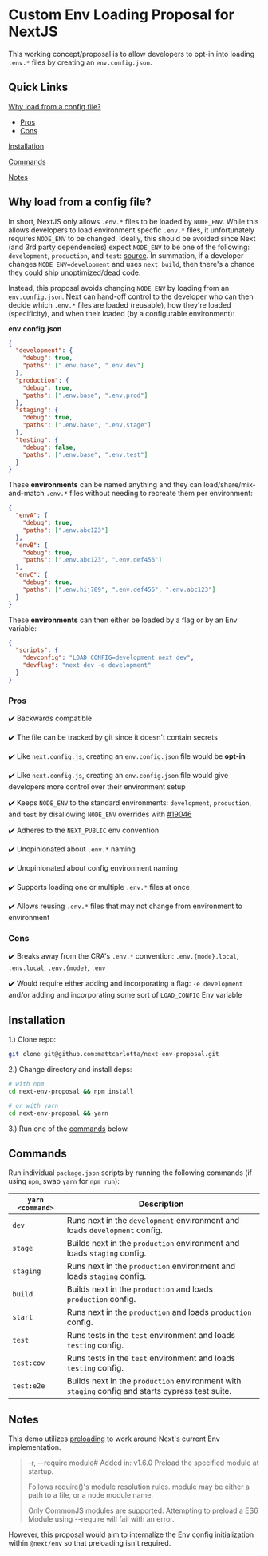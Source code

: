 # Custom Env Loading Proposal for NextJS

This working concept/proposal is to allow developers to opt-in into loading `.env.*` files by creating an `env.config.json`.

## Quick Links

[Why load from a config file?](#why-load-from-a-config-file)

- [Pros](#pros)
- [Cons](#cons)

[Installation](#installation)

[Commands](#commands)

[Notes](#notes)

## Why load from a config file?

In short, NextJS only allows `.env.*` files to be loaded by `NODE_ENV`. While this allows developers to load environment specfic `.env.*` files, it unfortunately requires `NODE_ENV` to be changed. Ideally, this should be avoided since Next (and 3rd party dependencies) expect `NODE_ENV` to be one of the following: `development`, `production`, and `test`: [source](https://nextjs.org/docs/messages/non-standard-node-env). In summation, if a developer changes `NODE_ENV=development` and uses `next build`, then there's a chance they could ship unoptimized/dead code.

Instead, this proposal avoids changing `NODE_ENV` by loading from an `env.config.json`. Next can hand-off control to the developer who can then decide which `.env.*` files are loaded (reusable), how they're loaded (specificity), and when their loaded (by a configurable environment):

**env.config.json**

```json
{
  "development": {
    "debug": true,
    "paths": [".env.base", ".env.dev"]
  },
  "production": {
    "debug": true,
    "paths": [".env.base", ".env.prod"]
  },
  "staging": {
    "debug": true,
    "paths": [".env.base", ".env.stage"]
  },
  "testing": {
    "debug": false,
    "paths": [".env.base", ".env.test"]
  }
}
```

These **environments** can be named anything and they can load/share/mix-and-match `.env.*` files without needing to recreate them per environment:

```json
{
  "envA": {
    "debug": true,
    "paths": [".env.abc123"]
  },
  "envB": {
    "debug": true,
    "paths": [".env.abc123", ".env.def456"]
  },
  "envC": {
    "debug": true,
    "paths": [".env.hij789", ".env.def456", ".env.abc123"]
  }
}
```

These **environments** can then either be loaded by a flag or by an Env variable:

```json
{
  "scripts": {
    "devconfig": "LOAD_CONFIG=development next dev",
    "devflag": "next dev -e development"
  }
}
```

### Pros

✔️ Backwards compatible

✔️ The file can be tracked by git since it doesn't contain secrets

✔️ Like `next.config.js`, creating an `env.config.json` file would be **opt-in**

✔️ Like `next.config.js`, creating an `env.config.json` file would give developers more control over their environment setup

✔️ Keeps `NODE_ENV` to the standard environments: `development`, `production`, and `test` by disallowing `NODE_ENV` overrides with [#19046](https://github.com/vercel/next.js/issues/19046)

✔️ Adheres to the `NEXT_PUBLIC` env convention

✔️ Unopinionated about `.env.*` naming

✔️ Unopinionated about config environment naming

✔️ Supports loading one or multiple `.env.*` files at once

✔️ Allows reusing `.env.*` files that may not change from environment to environment

### Cons

✔️ Breaks away from the CRA's `.env.*` convention: `.env.{mode}.local`, `.env.local`, `.env.{mode}`, `.env`

✔️ Would require either adding and incorporating a flag: `-e development` and/or adding and incorporating some sort of `LOAD_CONFIG` Env variable

## Installation

1.) Clone repo:

```bash
git clone git@github.com:mattcarlotta/next-env-proposal.git
```

2.) Change directory and install deps:

```bash
# with npm
cd next-env-proposal && npm install

# or with yarn
cd next-env-proposal && yarn
```

3.) Run one of the [commands](#commands) below.

## Commands

Run individual `package.json` scripts by running the following commands (if using `npm`, swap `yarn` for `npm run`):

| `yarn <command>` | Description                                                                                      |
| ---------------- | ------------------------------------------------------------------------------------------------ |
| `dev`            | Runs next in the `development` environment and loads `development` config.                       |
| `stage`          | Builds next in the `production` environment and loads `staging` config.                          |
| `staging`        | Runs next in the `production` environment and loads `staging` config.                            |
| `build`          | Builds next in the `production` and loads `production` config.                                   |
| `start`          | Runs next in the `production` and loads `production` config.                                     |
| `test`           | Runs tests in the `test` environment and loads `testing` config.                                 |
| `test:cov`       | Runs tests in the `test` environment and loads `testing` config.                                 |
| `test:e2e`       | Builds next in the `production` environment with `staging` config and starts cypress test suite. |

## Notes

This demo utilizes [preloading](https://nodejs.org/api/cli.html#cli_r_require_module) to work around Next's current Env implementation.

> -r, --require module#
> Added in: v1.6.0
> Preload the specified module at startup.
>
> Follows require()'s module resolution rules. module may be either a path to a file, or a node module name.
>
> Only CommonJS modules are supported. Attempting to preload a ES6 Module using --require will fail with an error.

However, this proposal would aim to internalize the Env config initialization within `@next/env` so that preloading isn't required.
